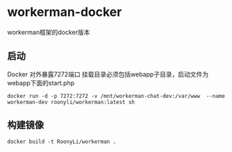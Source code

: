 # workerman-docker
workerman框架的docker版本

## 启动
Docker 对外暴露7272端口
挂载目录必须包括webapp子目录，启动文件为webapp下面的start.php

```
docker run -d -p 7272:7272 -v /mnt/workerman-chat-dev:/var/www  --name workerman-dev roonyli/workerman:latest sh
```

## 构建镜像
```
docker build -t RoonyLi/workerman .
```